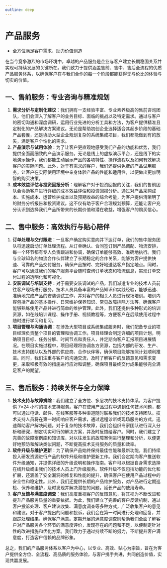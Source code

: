 ```yaml
---
outline: deep
---
```


# 产品服务

- 全方位满足客户需求，助力价值创造

在当今竞争激烈的市场环境中，卓越的产品服务是企业与客户建立长期稳固关系并实现可持续发展的关键所在。我们致力于提供涵盖售前、售中、售后全流程的优质产品服务体系，以确保客户在与我们合作的每一个阶段都能获得无与伦比的体验与切实的价值。

## 一、售前服务：专业咨询与精准规划
1. **需求分析与定制化建议**：我们拥有一支经验丰富、专业素养极高的售前咨询团队，他们会深入了解客户的业务目标、面临的挑战以及特定需求。通过与客户的密切沟通和深度调研，运用行业先进的分析工具和方法，为客户提供精准且定制化的产品解决方案建议。无论是帮助初创企业选择适合其起步阶段的基础产品套餐，还是协助大型企业规划复杂的系统集成项目，我们都能做到有的放矢，满足客户个性化的需求。
2. **产品演示与试用体验**：为了让客户更直观地感受我们产品的功能和优势，我们提供全面而细致的产品演示服务。无论是线上的虚拟演示平台，还是线下的实地演示操作，我们都能生动展示产品的各项特性、操作流程以及如何有效解决客户的实际问题。此外，对于有需求的客户，我们还提供免费的产品试用服务，让客户在实际使用环境中亲身体验产品的性能和适用性，以便做出更加明智的购买决策。
3. **成本效益评估与投资回报分析**：理解客户对于投资回报的关注，我们的售前团队会协助客户进行详细的成本效益评估和投资回报分析。通过对产品采购成本、实施成本、运营维护成本以及预期收益的综合考量，为客户提供清晰明了的财务分析报告和投资建议。这不仅有助于客户合理规划预算，还能让客户充分认识到选择我们产品所带来的长期价值和潜在收益，增强客户的购买信心。

## 二、售中服务：高效执行与贴心陪伴
1. **订单处理与交付跟进**：一旦客户确定购买意向并下达订单，我们的售中服务团队将迅速启动订单处理流程。从订单确认、合同签订到产品调配、物流安排，每一个环节都有专人负责跟进和协调，确保订单能够高效、准确地执行。我们与全球知名的物流合作伙伴建立了长期稳定的合作关系，能够为客户提供快速、可靠的产品交付服务，确保产品按时、完好地送达客户指定地点。同时，客户可以通过我们的客户服务平台随时查询订单状态和物流信息，实现订单交付过程的透明化和可视化。
2. **安装调试与培训支持**：对于需要安装调试的产品，我们派遣专业的技术人员前往客户现场进行服务。技术人员具备丰富的产品知识和实践经验，能够迅速、准确地完成产品的安装调试工作，并对客户的相关人员进行现场培训。培训内容包括产品的基本操作、日常维护保养知识、常见故障排除方法等，确保客户能够熟练使用产品并进行简单的维护管理。此外，我们还提供多种形式的培训资源，如在线培训课程、操作手册、视频教程等，方便客户在后续使用过程中随时进行学习和复习。
3. **项目管理与沟通协调**：在涉及大型项目或系统集成服务时，我们配备专业的项目经理负责整个项目的管理和协调工作。项目经理会制定详细的项目计划，明确项目目标、任务分解、时间节点和责任人，并定期向客户汇报项目进展情况。在项目实施过程中，项目经理将协调各方资源，包括内部的研发、生产、技术支持团队以及外部的供应商、合作伙伴等，确保项目能够按照计划顺利推进。同时，我们注重与客户的沟通交流，及时了解客户的反馈意见和需求变更，采取积极有效的措施进行应对和调整，确保项目最终交付成果能够完全满足客户的期望。

## 三、售后服务：持续关怀与全力保障
1. **技术支持与故障排除**：我们建立了全方位、多层次的技术支持体系，为客户提供 7×24 小时的技术支持服务。客户在使用产品过程中遇到任何技术问题，都可以通过电话、邮件、在线客服等多种渠道随时联系我们的技术支持团队。技术支持人员将在第一时间响应客户需求，通过远程诊断或现场服务的方式，迅速帮助客户解决问题。对于复杂的技术故障，我们会组织专家团队进行深入分析和研究，制定切实可行的解决方案，并及时反馈给客户。同时，我们建立了完善的故障案例库和知识库，对以往发生的故障案例进行整理和分析，以便更好地预防和解决类似问题，不断提高技术支持服务的质量和效率。
2. **软件升级与维护更新**：为了确保产品始终保持最佳性能和最新功能，我们持续投入研发资源进行产品的软件升级和维护更新工作。我们会定期向客户推送软件升级通知，并提供详细的升级说明和操作指南。客户可以根据自身需求选择在线升级或由我们的技术人员上门升级服务。软件升级不仅包括功能的优化和扩展，还涵盖了安全漏洞的修复和性能的提升，确保客户在使用产品过程中的安全性和稳定性。此外，我们还提供长期的产品维护服务，对产品进行定期巡检、保养和维护，及时发现并解决潜在的问题，延长产品的使用寿命。
3. **客户反馈与满意度调查**：我们高度重视客户的反馈意见，将其视为不断改进和提升产品服务质量的重要依据。为此，我们建立了完善的客户反馈机制，通过客户投诉处理、客户建议收集、满意度调查等多种方式，广泛收集客户的意见和建议。对于客户提出的问题和投诉，我们会在第一时间进行处理和回复，并跟踪处理结果，确保客户满意。定期开展的满意度调查则帮助我们全面了解客户对产品服务各个环节的满意度评价，发现存在的问题和不足，以便制定针对性的改进措施和优化方案。我们致力于通过持续不断的努力，不断提升客户满意度，打造客户信赖的品牌形象。

总之，我们的产品服务体系以客户为中心，以专业、高效、贴心为宗旨，旨在为客户提供全方位、全流程、高品质的服务体验，与客户携手共进，共同创造价值，实现共赢发展。 